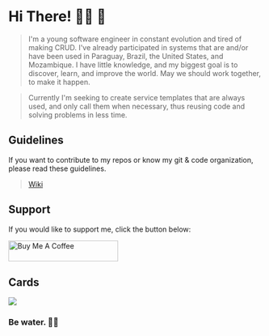 # Hi There! 👋🏾 🚀

> I'm a young software engineer in constant evolution and tired of making CRUD. I've already participated in systems that are and/or have been used in Paraguay, Brazil, the United States, and Mozambique.
> I have little knowledge, and my biggest goal is to discover, learn, and improve the world. May we should work together, to make it happen.

> Currently I'm seeking to create service templates that are always used, and only call them when necessary, thus reusing code and solving problems in less time.

## Guidelines

If you want to contribute to my repos or know my git & code organization, please read these guidelines. 

> [Wiki](https://github.com/txsoura/txsoura/wiki)

## Support

If you would like to support me, click the button below:

<a href="https://www.buymeacoffee.com/txsoura" target="_blank"><img src="https://cdn.buymeacoffee.com/buttons/v2/default-yellow.png" alt="Buy Me A Coffee" style="height: 41px !important;width: 217px !important;" ></a>

## Cards

<img src="https://github-readme-stats.vercel.app/api?username=txsoura&show_icons=true&theme=dark&locale=en&include_all_commits=true&count_private=true"/>

### Be water. 🌴🍹
